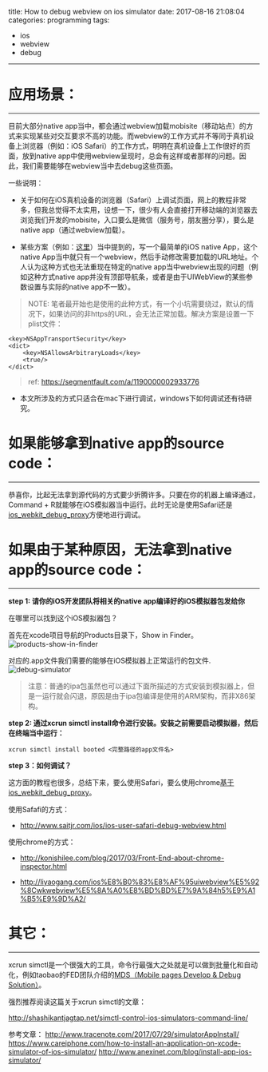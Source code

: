 title: How to debug webview on ios simulator
date: 2017-08-16 21:08:04
categories: programming
tags:
- ios
- webview
- debug
---

# 应用场景：
---

目前大部分native app当中，都会通过webview加载mobisite（移动站点）的方式来实现某些对交互要求不高的功能。而webview的工作方式并不等同于真机设备上浏览器（例如：iOS Safari）的工作方式，明明在真机设备上工作很好的页面，放到native app中使用webview呈现时，总会有这样或者那样的问题。因此，我们需要能够在webview当中去debug这些页面。

<!--more-->

一些说明：

* 关于如何在iOS真机设备的浏览器（Safari）上调试页面，网上的教程非常多，但我总觉得不太实用，设想一下，很少有人会直接打开移动端的浏览器去浏览我们开发的mobisite，入口要么是微信（服务号，朋友圈分享），要么是native app（通过webview加载）。

* 某些方案（例如：[这里](http://www.saitjr.com/ios/ios-user-safari-debug-webview.html)）当中提到的，写一个最简单的iOS native App，这个native App当中就只有一个webview，然后手动修改需要加载的URL地址。个人认为这种方式也无法重现在特定的native app当中webview出现的问题（例如这种方式native app并没有顶部导航条，或者是由于UIWebView的某些参数设置与实际的native app不一致）。

> NOTE: 笔者最开始也是使用的此种方式，有一个小坑需要绕过，默认的情况下，如果访问的非https的URL，会无法正常加载。解决方案是设置一下plist文件：

```
<key>NSAppTransportSecurity</key>
<dict>
    <key>NSAllowsArbitraryLoads</key>
    <true/>
</dict>
```

> ref: https://segmentfault.com/a/1190000002933776

* 本文所涉及的方式只适合在mac下进行调试，windows下如何调试还有待研究。

# 如果能够拿到native app的source code：
---

恭喜你，比起无法拿到源代码的方式要少折腾许多。只要在你的机器上编译通过，Command + R就能够在iOS模拟器当中运行。此时无论是使用Safari还是[ios_webkit_debug_proxy](https://github.com/google/ios-webkit-debug-proxy)方便地进行调试。

# 如果由于某种原因，无法拿到native app的source code：
---

**step 1: 请你的iOS开发团队将相关的native app编译好的iOS模拟器包发给你**

在哪里可以找到这个iOS模拟器包？

首先在xcode项目导航的Products目录下，Show in Finder。
![products-show-in-finder](http://static.zhuxiaodong.net/blog/static/images/products-show-in-finder.png)

对应的.app文件我们需要的能够在iOS模拟器上正常运行的包文件.
![debug-simulator](http://static.zhuxiaodong.net/blog/static/images/debug-simulator.png)

> 注意：普通的ipa包虽然也可以通过下面所描述的方式安装到模拟器上，但是一运行就会闪退，原因是由于ipa包编译是使用的ARM架构，而非X86架构。

**step 2: 通过xcrun simctl install命令进行安装。安装之前需要启动模拟器，然后在终端当中运行：**

```
xcrun simctl install booted <完整路径的app文件名>
```

**step 3：如何调试？**

这方面的教程也很多，总结下来，要么使用Safari，要么使用chrome[基于ios_webkit_debug_proxy](https://github.com/google/ios-webkit-debug-proxy)。

使用Safafi的方式：
* http://www.saitjr.com/ios/ios-user-safari-debug-webview.html

使用chrome的方式：
* http://konishilee.com/blog/2017/03/Front-End-about-chrome-inspector.html

* http://liyaogang.com/ios%E8%B0%83%E8%AF%95uiwebview%E5%92%8Cwkwebview%E5%8A%A0%E8%BD%BD%E7%9A%84h5%E9%A1%B5%E9%9D%A2/

# 其它：
---

xcrun simctl是一个很强大的工具，命令行最强大之处就是可以做到批量化和自动化，例如taobao的FED团队介绍的[MDS（Mobile pages Develop & Debug Solution）](http://taobaofed.org/blog/2015/11/13/web-debug-in-ios/)。

强烈推荐阅读这篇关于xcrun simctl的文章：

http://shashikantjagtap.net/simctl-control-ios-simulators-command-line/


参考文章：
http://www.tracenote.com/2017/07/29/simulatorAppInstall/
https://www.careiphone.com/how-to-install-an-application-on-xcode-simulator-of-ios-simulator/
http://www.anexinet.com/blog/install-app-ios-simulator/


